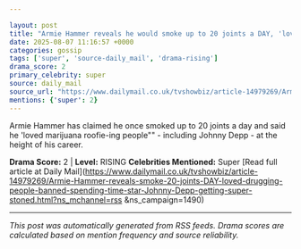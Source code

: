 ```yaml
---

layout: post
title: "Armie Hammer reveals he would smoke up to 20 joints a DAY, 'loved"" drugging people and was banned from spending time with co-star Johnny Depp after getting him 'super-stoned'""
date: 2025-08-07 11:16:57 +0000
categories: gossip
tags: ['super', 'source-daily_mail', 'drama-rising']
drama_score: 2
primary_celebrity: super
source: daily_mail
source_url: "https://www.dailymail.co.uk/tvshowbiz/article-14979269/Armie-Hammer-reveals-smoke-20-joints-DAY-loved-drugging-people-banned-spending-time-star-Johnny-Depp-getting-super-stoned.html?ns_mchannel=rss&1490&campaign=1490""
mentions: {'super': 2}
---
```


Armie Hammer has claimed he once smoked up to 20 joints a day and said he 'loved marijuana roofie-ing people"" - including Johnny Depp - at the height of his career.

**Drama Score:** 2 | **Level:** RISING **Celebrities Mentioned:** Super [Read full article at Daily Mail](https://www.dailymail.co.uk/tvshowbiz/article-14979269/Armie-Hammer-reveals-smoke-20-joints-DAY-loved-drugging-people-banned-spending-time-star-Johnny-Depp-getting-super-stoned.html?ns_mchannel=rss &ns_campaign=1490)

---

*This post was automatically generated from RSS feeds. Drama scores are calculated based on mention frequency and source reliability.*